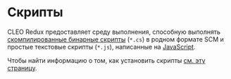 # Скрипты

CLEO Redux предоставляет среду выполнения, способную выполнять [скомпилированные бинарные скрипты](./compiled-scripts.md) (`*.cs`) в родном формате SCM и простые текстовые скрипты (`*.js`), написанные на [JavaScript](./javascript.md).

Чтобы найти информацию о том, как установить скрипты [см. эту страницу](./installation-scripts.md).
